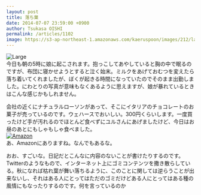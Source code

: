 ```yaml
---
layout: post
title: 落ち葉
date: 2014-07-07 23:59:00 +0900
author: Tsukasa OISHI
permalink: /articles/1102
image: https://s3-ap-northeast-1.amazonaws.com/kaeruspoon/images/212/large.JPG?1404744782
---
```



![Large](https://s3-ap-northeast-1.amazonaws.com/kaeruspoon/images/212/large.JPG?1404744782)  
今日も朝の5時に娘に起こされます。抱っこしてあやしていると胸の中で眠るのですが、布団に寝かせようとすると泣く始末。ミルクをあげておむつを変えたら落ち着いてくれましたが、ぼくが起きる時間になっていたのでそのまま出勤しました。にわとりの写真が意味もなくあるように思えますが、娘が暴れているときはこんな感じかもしれません。  

会社の近くにナチュラルローソンがあって、そこにイタリアのチョコレートのお菓子が売っているのです。ウェハースでおいしい。300円くらいします。一度買ったけど手が汚れるのでほとんど食べずにユルさんにあげましたけど、今日はお昼のあとにもしゃもしゃ食べました。  
[![Amazon](https://images-na.ssl-images-amazon.com/images/I/31CSQaVRo1L._SL160_.jpg)](http://www.amazon.co.jp/%E3%83%AD%E3%83%BC%E3%82%AB%E3%83%BC-%E3%83%AD%E3%83%BC%E3%82%AB%E3%83%BC-%E3%82%A6%E3%82%A8%E3%83%8F%E3%83%BC%E3%82%B9-%E3%82%AB%E3%82%AB%E3%82%AA-%E8%BC%B8%E5%85%A5%E8%8F%93%E5%AD%90/dp/B003BI2NUI%3FSubscriptionId%3DAKIAIKJECTBTL3JTYTKA%26tag%3Dkaeruspoon-22%26linkCode%3Dxm2%26camp%3D2025%26creative%3D165953%26creativeASIN%3DB003BI2NUI)  
あ、Amazonにありますね。なんでもあるな。  

おお、すごいな。日記だとこんなに内容のないことが書けたりするのです。Twitterのようなもので、インターネット上にゴミコンテンツを撒き散らしている。秋になれば枯れ葉が舞い落ちるように、このことに関しては逆らうことが出来ないし、それはある人にとってはただのゴミだけどある人にとってはある種の風情にもなったりするのです。何を言っているのか  
